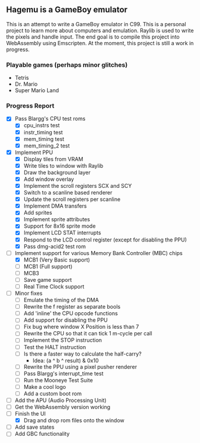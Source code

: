 ## Hagemu is a GameBoy emulator

This is an attempt to write a GameBoy emulator in C99. This is a personal project to learn more about computers and emulation. Raylib is used to write the pixels and handle input. The end goal is to compile this project into WebAssembly using Emscripten. At the moment, this project is still a work in progress.

### Playable games (perhaps minor glitches)
- Tetris
- Dr. Mario
- Super Mario Land

### Progress Report
- [x] Pass Blargg's CPU test roms
  - [x] cpu_instrs test
  - [x] instr_timing test
  - [x] mem_timing test
  - [x] mem_timing_2 test
- [x] Implement PPU
  - [x] Display tiles from VRAM
  - [x] Write tiles to window with Raylib
  - [x] Draw the background layer
  - [x] Add window overlay
  - [x] Implement the scroll registers SCX and SCY
  - [x] Switch to a scanline based renderer
  - [x] Update the scroll registers per scanline
  - [x] Implement DMA transfers
  - [x] Add sprites
  - [x] Implement sprite attributes
  - [x] Support for 8x16 sprite mode
  - [x] Implement LCD STAT interrupts
  - [x] Respond to the LCD control register (except for disabling the PPU)
  - [x] Pass dmg-acid2 test rom
- [ ] Implement support for various Memory Bank Controller (MBC) chips
  - [x] MCB1 (Very Basic support)
  - [ ] MCB1 (Full support)
  - [ ] MCB3
  - [ ] Save game support
  - [ ] Real Time Clock support
- [ ] Minor fixes
  - [ ] Emulate the timing of the DMA
  - [ ] Rewrite the f register as separate bools
  - [ ] Add 'inline' the CPU opcode functions
  - [ ] Add support for disabling the PPU
  - [ ] Fix bug where window X Position is less than 7
  - [ ] Rewrite the CPU so that it can tick 1 m-cycle per call
  - [ ] Implement the STOP instruction
  - [ ] Test the HALT instruction
  - [ ] Is there a faster way to calculate the half-carry?
    - Idea: (a ^ b ^ result) & 0x10
  - [ ] Rewrite the PPU using a pixel pusher renderer
  - [ ] Pass Blargg's interrupt_time test
  - [ ] Run the Mooneye Test Suite
  - [ ] Make a cool logo
  - [ ] Add a custom boot rom
- [ ] Add the APU (Audio Processing Unit)
- [ ] Get the WebAssembly version working
- [ ] Finish the UI
  - [x] Drag and drop rom files onto the window
- [ ] Add save states
- [ ] Add GBC functionality

